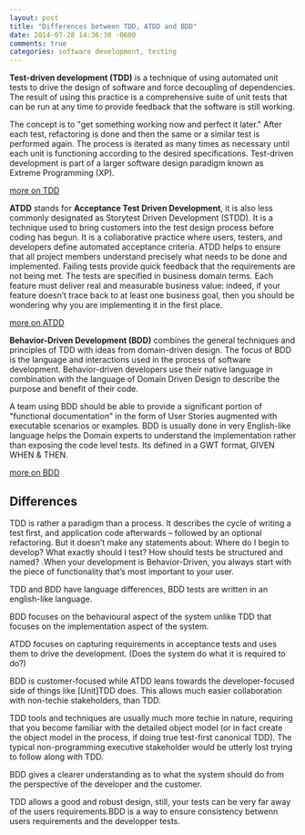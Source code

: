 ```yaml
---
layout: post
title: "Differences between TDD, ATDD and BDD"
date: 2014-07-28 14:36:30 -0600
comments: true
categories: software development, testing
---
```


__Test-driven development (TDD)__ is a technique of using automated unit tests to drive the design of software and force decoupling of dependencies. The result of using this practice is a comprehensive suite of unit tests that can be run at any time to provide feedback that the software is still working.

The concept is to "get something working now and perfect it later." After each test, refactoring is done and then the same or a similar test is performed again. The process is iterated as many times as necessary until each unit is functioning according to the desired specifications. Test-driven development is part of a larger software design paradigm known as Extreme Programming (XP).

[more on TDD](http://msdn.microsoft.com/en-us/library/aa730844.aspx)

__ATDD__ stands for __Acceptance Test Driven Development__, it is also less commonly designated as Storytest Driven Development (STDD). It is a technique used to bring customers into the test design process before coding has begun. It is a collaborative practice where users, testers, and developers define automated acceptance criteria. ATDD helps to ensure that all project members understand precisely what needs to be done and implemented. Failing tests provide quick feedback that the requirements are not being met. The tests are specified in business domain terms. Each feature must deliver real and measurable business value: indeed, if your feature doesn’t trace back to at least one business goal, then you should be wondering why you are implementing it in the first place.

[more on ATDD](http://wakaleo.com/resources/articles/atdd-whats-in-it-for-me)

__Behavior-Driven Development (BDD)__ combines the general techniques and principles of TDD with ideas from domain-driven design. The focus of BDD is the language and interactions used in the process of software development. Behavior-driven developers use their native language in combination with the language of Domain Driven Design to describe the purpose and benefit of their code. 

A team using BDD should be able to provide a significant portion of "functional documentation" in the form of User Stories augmented with executable scenarios or examples.  BDD is usually done in very English-like language helps the Domain experts to understand the implementation rather than exposing the code level tests. Its defined in a GWT format, GIVEN WHEN & THEN.

[more on BDD](http://blog.codeship.io/2013/04/22/from-tdd-to-bdd.html)


## Differences

TDD is rather a paradigm than a process. It describes the cycle of writing a test first, and application code afterwards – followed by an optional refactoring. But it doesn’t make any statements about: Where do I begin to develop? What exactly should I test? How should tests be structured and named? .When your development is Behavior-Driven, you always start with the piece of functionality that’s most important to your user.

TDD and BDD have language differences, BDD tests are written in an english-like language.

BDD focuses on the behavioural aspect of the system unlike TDD that focuses on the implementation aspect of the system.

ATDD focuses on capturing requirements in acceptance tests and uses them to drive the development. (Does the system do what it is required to do?)

BDD is customer-focused while ATDD leans towards the developer-focused side of things like [Unit]TDD does. This allows much easier collaboration with non-techie stakeholders, than TDD.

TDD tools and techniques are usually much more techie in nature, requiring that you become familiar with the detailed object model (or in fact create the object model in the process, if doing true test-first canonical TDD). The typical non-programming executive stakeholder would be utterly lost trying to follow along with TDD.

BDD gives a clearer understanding as to what the system should do from the perspective of the developer and the customer. 

TDD allows a good and robust design, still, your tests can be very far away of the users requirements.BDD is a way to ensure consistency betwenn users requirements and the developper tests.
